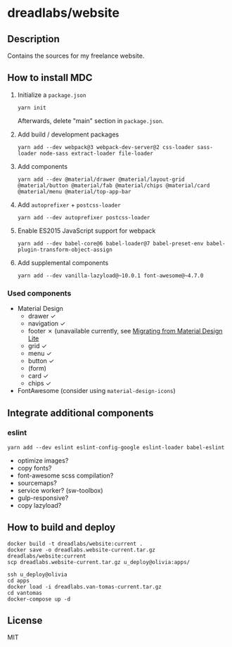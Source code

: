 # dreadlabs/website

## Description

Contains the sources for my freelance website.

## How to install MDC

  1. Initialize a `package.json`

         yarn init

     Afterwards, delete "main" section in `package.json`.

  2. Add build / development packages

         yarn add --dev webpack@3 webpack-dev-server@2 css-loader sass-loader node-sass extract-loader file-loader

  3. Add components

         yarn add --dev @material/drawer @material/layout-grid @material/button @material/fab @material/chips @material/card @material/menu @material/top-app-bar

  4. Add `autoprefixer` + `postcss-loader`

         yarn add --dev autoprefixer postcss-loader

  5. Enable ES2015 JavaScript support for webpack

         yarn add --dev babel-core@6 babel-loader@7 babel-preset-env babel-plugin-transform-object-assign

  6. Add supplemental components

         yarn add --dev vanilla-lazyload@~10.0.1 font-awesome@~4.7.0

### Used components

  * Material Design
    * drawer ✓
    * navigation ✓
    * footer ✗ (unavailable currently, see [Migrating from Material Design Lite](https://material.io/develop/web/docs/migrating-from-mdl/)
    * grid ✓
    * menu ✓
    * button ✓
    * (form)
    * card ✓
    * chips ✓
  * FontAwesome (consider using `material-design-icons`)

## Integrate additional components

### eslint

    yarn add --dev eslint eslint-config-google eslint-loader babel-eslint

  * optimize images?
  * copy fonts?
  * font-awesome scss compilation?
  * sourcemaps?
  * service worker? (sw-toolbox)
  * gulp-responsive? 
  * copy lazyload?

## How to build and deploy
  
    docker build -t dreadlabs/website:current .
    docker save -o dreadlabs.website-current.tar.gz dreadlabs/website:current
    scp dreadlabs.website-current.tar.gz u_deploy@olivia:apps/
    
    ssh u_deploy@olivia
    cd apps
    docker load -i dreadlabs.van-tomas-current.tar.gz
    cd vantomas
    docker-compose up -d
    

## License

MIT
